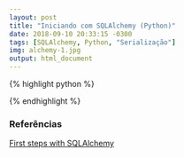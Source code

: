 ```yaml
---
layout: post
title: "Iniciando com SQLAlchemy (Python)"
date: 2018-09-10 20:33:15 -0300
tags: [SQLAlchemy, Python, "Serialização"]
img: alchemy-1.jpg
output: html_document      
---
```







{% highlight python %}

{% endhighlight %}

### Referências 

[First steps with SQLAlchemy](https://bytefish.de/blog/first_steps_with_sqlalchemy/)
